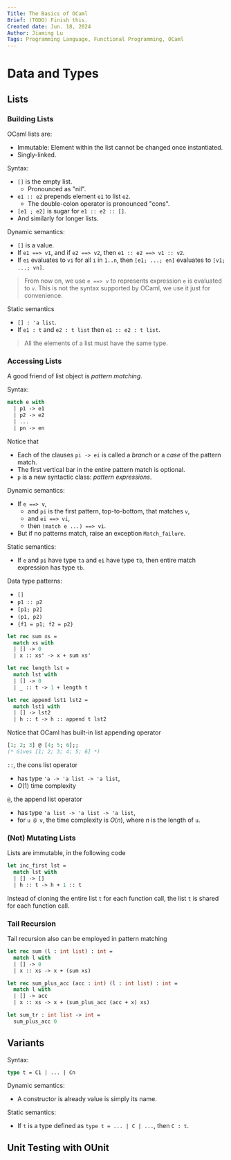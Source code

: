 ```yaml
---
Title: The Basics of OCaml
Brief: (TODO) Finish this.
Created date: Jun. 18, 2024
Author: Jiaming Lu
Tags: Programming Language, Functional Programming, OCaml
---
```


# Data and Types
## Lists
### Building Lists
OCaml lists are:
- Immutable: Element within the list cannot be changed once instantiated.
- Singly-linked.

Syntax:
- `[]` is the empty list.
  - Pronounced as "nil".
- `e1 :: e2` prepends element `e1` to list `e2`.
  - The double-colon operator is pronounced "cons".
- `[e1 ; e2]` is sugar for `e1 :: e2 :: []`.
- And similarly for longer lists.

Dynamic semantics:
- `[]` is a value.
- If `e1 ==> v1`, and if `e2 ==> v2`, then `e1 :: e2 ==> v1 :: v2`.
- If `ei` evaluates to `vi` for all `i` in `1..n`, then `[e1; ...; en]` 
evaluates to `[v1; ...; vn]`.
> From now on, we use `e ==> v` to represents expression `e` is evaluated to 
> `v`. This is not the syntax supported by OCaml, we use it just for 
> convenience.

Static semantics
- `[] : 'a list`.
- If `e1 : t` and `e2 : t list` then `e1 :: e2 : t list`.
> All the elements of a list must have the same type.

### Accessing Lists
A good friend of list object is *pattern matching*.

Syntax:
```ml
match e with
  | p1 -> e1
  | p2 -> e2
  | ...
  | pn -> en
```
Notice that
- Each of the clauses `pi -> ei` is called a *branch* or a *case* of the
pattern match.
- The first vertical bar in the entire pattern match is optional.
- `p` is a new syntactic class: *pattern expressions*.

Dynamic semantics:
- If `e ==> v`,
  - and `pi` is the first pattern, top-to-bottom, that matches `v`,
  - and `ei ==> vi`,
  - then `(match e ...) ==> vi`.
- But if no patterns match, raise an exception `Match_failure`.

Static semantics:
- If `e` and `pi` have type `ta` and `ei` have type `tb`, then entire match 
expression has type `tb`.

Data type patterns:
- `[]`
- `p1 :: p2`
- `[p1; p2]`
- `(p1, p2)`
- `{f1 = p1; f2 = p2}`

```ml
let rec sum xs =
  match xs with
  | [] -> 0
  | x :: xs' -> x + sum xs'

let rec length lst =
  match lst with
  | [] -> 0
  | _ :: t -> 1 + length t

let rec append lst1 lst2 =
  match lst1 with
  | [] -> lst2
  | h :: t -> h :: append t lst2
```

Notice that OCaml has built-in list appending operator
```ml
[1; 2; 3] @ [4; 5; 6];;
(* Gives [1; 2; 3; 4; 5; 6] *)
```

`::`, the cons list operator 
- has type `'a -> 'a list -> 'a list`,
- $O(1)$ time complexity

`@`, the append list operator
- has type `'a list -> 'a list -> 'a list`,
- for `u @ v`, the time complexity is $O(n)$, where $n$ is the length of `u`.

### (Not) Mutating Lists
Lists are immutable, in the following code 
```ml
let inc_first lst =
  match lst with
  | [] -> []
  | h :: t -> h + 1 :: t
```
Instead of cloning the entire list `t` for each function call, the list `t` is 
shared for each function call.

### Tail Recursion
Tail recursion also can be employed in pattern matching
```ml
let rec sum (l : int list) : int = 
  match l with 
  | [] -> 0 
  | x :: xs -> x + (sum xs) 

let rec sum_plus_acc (acc : int) (l : int list) : int = 
  match l with 
  | [] -> acc
  | x :: xs -> x + (sum_plus_acc (acc + x) xs)

let sum_tr : int list -> int =
  sum_plus_acc 0
```

## Variants
Syntax:
```ml
type t = C1 | ... | Cn
```

Dynamic semantics:
- A constructor is already value is simply its name.

Static semantics:
- If `t` is a type defined as `type t = ... | C | ...`, then `C : t`.

## Unit Testing with OUnit 
















